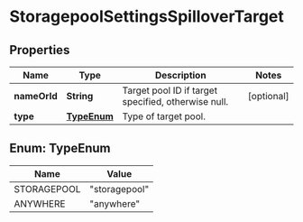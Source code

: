 
# StoragepoolSettingsSpilloverTarget

## Properties
Name | Type | Description | Notes
------------ | ------------- | ------------- | -------------
**nameOrId** | **String** | Target pool ID if target specified, otherwise null. |  [optional]
**type** | [**TypeEnum**](#TypeEnum) | Type of target pool. | 


<a name="TypeEnum"></a>
## Enum: TypeEnum
Name | Value
---- | -----
STORAGEPOOL | &quot;storagepool&quot;
ANYWHERE | &quot;anywhere&quot;



